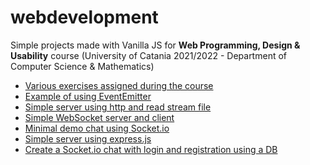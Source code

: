 # webdevelopment
 
Simple projects made with Vanilla JS for <b>Web Programming, Design & Usability</b> course (University of Catania 2021/2022 - Department of Computer Science & Mathematics)

<ul>
    <li><a href="https://github.com/khalld/webdevelopment/tree/main/dev/exercises">Various exercises assigned during the course</li></li>
    <li><a href="https://github.com/khalld/webdevelopment/tree/main/dev/event.js">Example of using EventEmitter</a></li>
    <li><a href="https://github.com/khalld/webdevelopment/tree/main/dev/server-http">Simple server using http and read stream file</a></li>
    <li><a href="https://github.com/khalld/webdevelopment/tree/main/dev/server-ws">Simple WebSocket server and client</a></li>
    <li><a href="https://github.com/khalld/webdevelopment/tree/main/dev/demo-chat">Minimal demo chat using Socket.io</a></li>
    <li><a href="https://github.com/khalld/webdevelopment/tree/main/dev/server-expressjs">Simple server using express.js</a></li>
    <li><a href="https://github.com/khalld/webdevelopment/tree/main/dev/exam">Create a Socket.io chat with login and registration using a DB</a></li>

</ul>